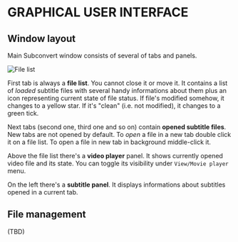 # GRAPHICAL USER INTERFACE

## Window layout

Main Subconvert window consists of several of tabs and panels. 

![File list][filelist]

First tab is always a **file list**. You cannot close it or move it. It contains
a list of *loaded* subtitle files with several handy informations about them
plus an icon representing current state of file status. If file's modified
somehow, it changes to a yellow star. If it's "clean" (i.e. not modified), it
changes to a green tick. 

Next tabs (second one, third one and so on) contain **opened subtitle files**.
New tabs are not opened by default. To *open* a file in a new tab double click
it on a file list. To open a file in new tab in background middle-click it.

Above the file list there's a **video player** panel. It shows currently opened
video file and its state. You can toggle its visibility under
`View/Movie player` menu.

On the left there's a **subtitle panel**. It displays informations about
subtitles opened in a current tab.

## File management

(TBD)

  [filelist]: https://raw.github.com/mgoral/images/master/subconvert/filelist.png

<!-- vim: set tw=80 colorcolumn=81 : -->
